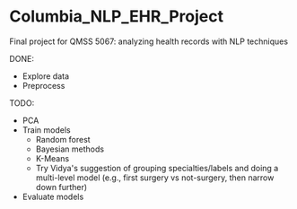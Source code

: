 # Columbia_NLP_EHR_Project
Final project for QMSS 5067: analyzing health records with NLP techniques

DONE:
- Explore data
- Preprocess

TODO:
- PCA
- Train models
    - Random forest
    - Bayesian methods
    - K-Means
    - Try Vidya's suggestion of grouping specialties/labels and doing a multi-level model (e.g., first surgery vs not-surgery, then narrow down further)
- Evaluate models

